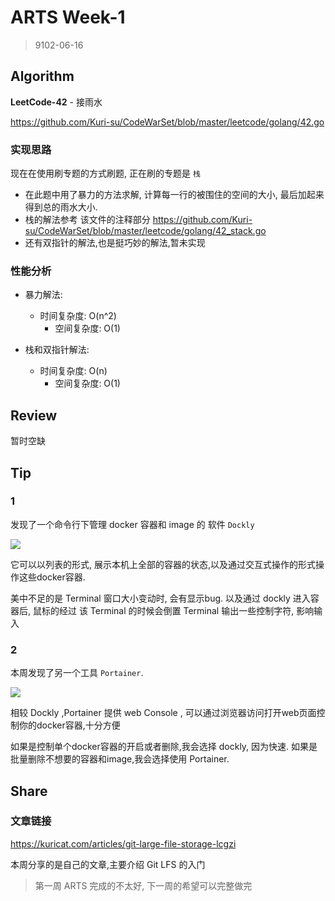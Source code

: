 # ARTS Week-1

> 9102-06-16

## Algorithm

**LeetCode-42** - 接雨水

https://github.com/Kuri-su/CodeWarSet/blob/master/leetcode/golang/42.go

### 实现思路

现在在使用刷专题的方式刷题, 正在刷的专题是 `栈`  
* 在此题中用了暴力的方法求解, 计算每一行的被围住的空间的大小, 最后加起来得到总的雨水大小. 
* 栈的解法参考 该文件的注释部分 https://github.com/Kuri-su/CodeWarSet/blob/master/leetcode/golang/42_stack.go
* 还有双指针的解法,也是挺巧妙的解法,暂未实现

### 性能分析

* 暴力解法:
   * 时间复杂度: O(n^2)  
      * 空间复杂度: O(1)
  
* 栈和双指针解法:
   * 时间复杂度: O(n)  
      * 空间复杂度: O(1)

## Review

暂时空缺

## Tip

### 1

发现了一个命令行下管理 docker 容器和 image 的 软件 `Dockly`

![](https://cloud.githubusercontent.com/assets/316371/25682867/c5212216-3027-11e7-8f36-72d38516d2af.gif)

它可以以列表的形式, 展示本机上全部的容器的状态,以及通过交互式操作的形式操作这些docker容器.

美中不足的是 Terminal 窗口大小变动时, 会有显示bug. 以及通过 dockly 进入容器后, 鼠标的经过 该 Terminal 的时候会倒置 Terminal 输出一些控制字符, 影响输入

### 2

本周发现了另一个工具 `Portainer`.

![](https://s1.51cto.com/images/blog/201803/05/b138b2e9e8f5d0748df6fde86da103c0.png?x-oss-process=image/watermark,size_16,text_QDUxQ1RP5Y2a5a6i,color_FFFFFF,t_100,g_se,x_10,y_10,shadow_90,type_ZmFuZ3poZW5naGVpdGk=)

相较 Dockly ,Portainer 提供 web Console , 可以通过浏览器访问打开web页面控制你的docker容器,十分方便

如果是控制单个docker容器的开启或者删除,我会选择 dockly, 因为快速. 如果是批量删除不想要的容器和image,我会选择使用 Portainer.

## Share

### 文章链接

https://kuricat.com/articles/git-large-file-storage-lcgzi

本周分享的是自己的文章,主要介绍 Git LFS 的入门


> 第一周 ARTS 完成的不太好, 下一周的希望可以完整做完
